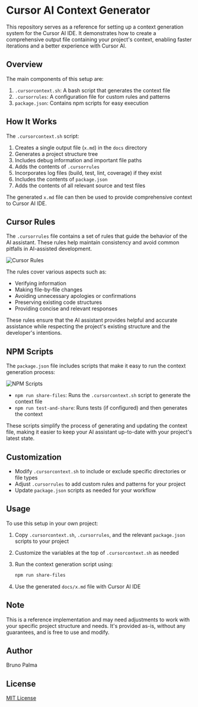 # Cursor AI Context Generator

This repository serves as a reference for setting up a context generation system for the Cursor AI IDE. It demonstrates how to create a comprehensive output file containing your project's context, enabling faster iterations and a better experience with Cursor AI.

## Overview

The main components of this setup are:

1. `.cursorcontext.sh`: A bash script that generates the context file
2. `.cursorrules`: A configuration file for custom rules and patterns
3. `package.json`: Contains npm scripts for easy execution

## How It Works

The `.cursorcontext.sh` script:

1. Creates a single output file (`x.md`) in the `docs` directory
2. Generates a project structure tree
3. Includes debug information and important file paths
4. Adds the contents of `.cursorrules`
5. Incorporates log files (build, test, lint, coverage) if they exist
6. Includes the contents of `package.json`
7. Adds the contents of all relevant source and test files

The generated `x.md` file can then be used to provide comprehensive context to Cursor AI IDE.

## Cursor Rules

The `.cursorrules` file contains a set of rules that guide the behavior of the AI assistant. These rules help maintain consistency and avoid common pitfalls in AI-assisted development.

![Cursor Rules](.cursorrules.png)

The rules cover various aspects such as:

- Verifying information
- Making file-by-file changes
- Avoiding unnecessary apologies or confirmations
- Preserving existing code structures
- Providing concise and relevant responses

These rules ensure that the AI assistant provides helpful and accurate assistance while respecting the project's existing structure and the developer's intentions.

## NPM Scripts

The `package.json` file includes scripts that make it easy to run the context generation process:

![NPM Scripts](npm_scripts.png)

- `npm run share-files`: Runs the `.cursorcontext.sh` script to generate the context file
- `npm run test-and-share`: Runs tests (if configured) and then generates the context

These scripts simplify the process of generating and updating the context file, making it easier to keep your AI assistant up-to-date with your project's latest state.

## Customization

- Modify `.cursorcontext.sh` to include or exclude specific directories or file types
- Adjust `.cursorrules` to add custom rules and patterns for your project
- Update `package.json` scripts as needed for your workflow

## Usage

To use this setup in your own project:

1. Copy `.cursorcontext.sh`, `.cursorrules`, and the relevant `package.json` scripts to your project
2. Customize the variables at the top of `.cursorcontext.sh` as needed
3. Run the context generation script using:

   ```bash
   npm run share-files
   ```

4. Use the generated `docs/x.md` file with Cursor AI IDE

## Note

This is a reference implementation and may need adjustments to work with your specific project structure and needs. It's provided as-is, without any guarantees, and is free to use and modify.

## Author

Bruno Palma

## License

[MIT License](LICENSE)
